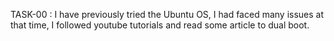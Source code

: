 TASK-00 : I have previously tried the Ubuntu OS, I had faced many issues at that time, I followed youtube tutorials  and read some article to dual boot.

